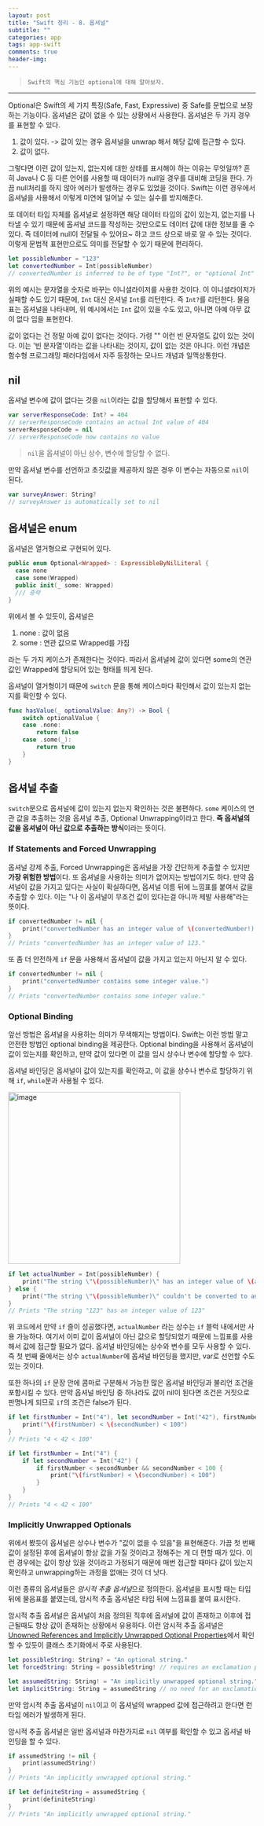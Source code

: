 ```yaml
---  
layout: post  
title: "Swift 정리 - 8. 옵셔널"  
subtitle: ""  
categories: app
tags: app-swift
comments: true  
header-img: 
---  
```

  
> `Swift의 핵심 기능인 optional에 대해 알아보자.`

---

Optional은 Swift의 세 가지 특징(Safe, Fast, Expressive) 중 Safe를 문법으로 보장하는 기능이다. 옵셔널은 값이 없을 수 있는 상황에서 사용한다. 옵셔널은 두 가지 경우를 표현할 수 있다.

1. 값이 있다. -> 값이 있는 경우 옵셔널을 unwrap 해서 해당 값에 접근할 수 있다.
2. 값이 없다.

그렇다면 이런 값이 있는지, 없는지에 대한 상태를 표시해야 하는 이유는 무엇일까? 흔히 Java나 C 등 다른 언어를 사용할 때 데이터가 null일 경우를 대비해 코딩을 한다. 가끔 null처리를 하지 않아 에러가 발생하는 경우도 있었을 것이다.
Swift는 이런 경우에서 옵셔널을 사용해서 이렇게 미연에 일어날 수 있는 실수를 방지해준다.

또 데이터 타입 자체를 옵셔널로 설정하면 해당 데이터 타입의 값이 있는지, 없는지를 나타낼 수 있기 때문에 옵셔널 코드를 작성하는 것만으로도 데이터 값에 대한 정보를 줄 수 있다. 즉 데이터에 null이 전달될 수 있어요~ 하고 코드 상으로 바로 알 수 있는 것이다.
이렇게 문법적 표현만으로도 의미를 전달할 수 있기 때문에 편리하다.

```swift
let possibleNumber = "123"
let convertedNumber = Int(possibleNumber)
// convertedNumber is inferred to be of type "Int?", or "optional Int"
```

위의 예시는 문자열을 숫자로 바꾸는 이니셜라이저를 사용한 것이다. 이 이니셜라이저가 실패할 수도 있기 때문에, `Int` 대신 온셔널 `Int`를 리턴한다. 즉 `Int?`를 리턴한다.
물음표는 옵셔널을 나타내며, 위 예시에서는 `Int` 값이 있을 수도 있고, 아니면 아예 아무 값이 없다 임을 표현한다.

값이 없다는 건 정말 아예 값이 없다는 것이다. 가령 "" 이런 빈 문자열도 값이 있는 것이다. 이는 '빈 문자열'이라는 값을 나타내는 것이지, 값이 없는 것은 아니다. 이런 개념은 함수형 프로그래밍 패러다임에서 자주 등장하는 모나드 개념과 일맥상통한다.

## nil

옵셔널 변수에 값이 없다는 것을 `nil`이라는 값을 할당해서 표현할 수 있다.

```swift
var serverResponseCode: Int? = 404
// serverResponseCode contains an actual Int value of 404
serverResponseCode = nil
// serverResponseCode now contains no value
```

> `nil`을 옵셔널이 아닌 상수, 변수에 할당할 수 없다. 

만약 옵셔널 변수를 선언하고 초깃값을 제공하지 않은 경우 이 변수는 자동으로 `nil`이 된다.

```swift
var surveyAnswer: String?
// surveyAnswer is automatically set to nil
```

## 옵셔널은 enum

옵셔널은 열거형으로 구현되어 있다.

```swift
public enum Optional<Wrapped> : ExpressibleByNilLiteral {
  case none
  case some(Wrapped)
  public init(_ some: Wrapped)
  /// 중략
}
```

위에서 볼 수 있듯이, 옵셔널은 

1. none : 값이 없음
2. some : 연관 값으로 Wrapped를 가짐

라는 두 가지 케이스가 존재한다는 것이다. 따라서 옵셔널에 값이 있다면 some의 연관 값인 Wrapped에 할당되어 있는 형태를 띄게 된다.

옵셔널이 열거형이기 때문에 `switch` 문을 통해 케이스마다 확인해서 값이 있는지 없는지를 확인할 수 있다.

```swift
func hasValue(_ optionalValue: Any?) -> Bool {
    switch optionalValue {
    case .none:
        return false
    case .some(_):
        return true
    }
}
```

## 옵셔널 추출

`switch`문으로 옵셔널에 값이 있는지 없는지 확인하는 것은 불편하다. `some` 케이스의 연관 값을 추출하는 것을 옵셔널 추출, Optional Unwrapping이라고 한다.
**즉 옵셔널의 값을 옵셔널이 아닌 값으로 추출하는 방식**이라는 뜻이다.

### If Statements and Forced Unwrapping

옵셔널 강제 추출, Forced Unwrapping은 옵셔널을 가장 간단하게 추출할 수 있지만 **가장 위험한 방법**이다. 또 옵셔널을 사용하는 의미가 없어지는 방법이기도 하다.
만약 옵셔널이 값을 가지고 있다는 사실이 확실하다면, 옵셔널 이름 뒤에 느낌표를 붙여서 값을 추출할 수 있다. 이는 "나 이 옵셔널이 무조건 값이 있다는걸 아니까 제발 사용해"라는 뜻이다. 

```swift
if convertedNumber != nil {
    print("convertedNumber has an integer value of \(convertedNumber!).")
}
// Prints "convertedNumber has an integer value of 123."
```

또 좀 더 안전하게 `if` 문을 사용해서 옵셔널이 값을 가지고 있는지 아닌지 알 수 있다.

```swift
if convertedNumber != nil {
    print("convertedNumber contains some integer value.")
}
// Prints "convertedNumber contains some integer value."
```

### Optional Binding

앞선 방법은 옵셔널을 사용하는 의미가 무색해지는 방법이다. Swift는 이런 방법 말고 안전한 방법인 optional binding을 제공한다. Optional binding을 사용해서 옵셔널이 값이 있는지를 확인하고, 만약 값이 있다면 이 값을 임시 상수나 변수에 할당할 수 있다.

옵셔널 바인딩은 옵셔널이 값이 있는지를 확인하고, 이 값을 상수나 변수로 할당하기 위해 `if`, `while`문과 사용될 수 있다.

<img width="350" alt="image" src="https://user-images.githubusercontent.com/41438361/168826048-c887c61e-834b-43aa-bdc1-ba2eabcf35e4.png">

```swift
if let actualNumber = Int(possibleNumber) {
    print("The string \"\(possibleNumber)\" has an integer value of \(actualNumber)")
} else {
    print("The string \"\(possibleNumber)\" couldn't be converted to an integer")
}
// Prints "The string "123" has an integer value of 123"
```

위 코드에서 만약 `if` 즐이 성공했다면, `actualNumber` 라는 상수는 `if` 블럭 내에서만 사용 가능하다. 여기서 이미 값이 옵셔널이 아닌 값으로 할당되었기 때문에 느낌표를 사용해서 값에 접근할 필요가 없다.
옵셔널 바인딩에는 상수와 변수를 모두 사용할 수 있다. 즉 첫 번째 줄에서는 상수 `actualNumber`에 옵셔널 바인딩을 했지만, var로 선언할 수도 있는 것이다.

또한 하나의 `if` 문장 안에 콤마로 구분해서 가능한 많은 옵셔널 바인딩과 불리언 조건을 포함시킬 수 있다. 만약 옵셔널 바인딩 중 하나라도 값이 nil이 된다면 조건은 거짓으로 판명나게 되므로 `if`의 조건은 false가 된다.

```swift
if let firstNumber = Int("4"), let secondNumber = Int("42"), firstNumber < secondNumber && secondNumber < 100 {
    print("\(firstNumber) < \(secondNumber) < 100")
}
// Prints "4 < 42 < 100"

if let firstNumber = Int("4") {
    if let secondNumber = Int("42") {
        if firstNumber < secondNumber && secondNumber < 100 {
            print("\(firstNumber) < \(secondNumber) < 100")
        }
    }
}
// Prints "4 < 42 < 100"
```

### Implicitly Unwrapped Optionals

위에서 봤듯이 옵셔널은 상수나 변수가 "값이 없을 수 있음"을 표현해준다. 가끔 첫 번째 값이 설정된 후에 옵셔널이 항상 값을 가질 것이라고 정해주는 게 더 편할 때가 있다. 이런 경우에는 값이
항상 있을 것이라고 가정되기 때문에 매번 접근할 때마다 값이 있는지 확인하고 unwrapping하는 과정을 없애는 것이 더 낫다.

이런 종류의 옵셔널들은 *암시적 추출 옵셔널*으로 정의한다. 옵셔널을 표시할 때는 타입 뒤에 물음표를 붙였는데, 암시적 추출 옵셔널은 타입 뒤에 느낌표를 붙여 표시한다.

암시적 추출 옵셔널은 옵셔널이 처음 정의된 직후에 옵셔널에 값이 존재하고 이후에 접근될때도 항상 값이 존재하는 상황에서 유용하다. 이런 암시적 추출 옵셔널은 [Unowned References and Implicitly Unwrapped Optional Properties](https://docs.swift.org/swift-book/LanguageGuide/AutomaticReferenceCounting.html#ID55)에서 확인할 수 있듯이
클래스 초기화에서 주로 사용된다.

```swift
let possibleString: String? = "An optional string."
let forcedString: String = possibleString! // requires an exclamation point

let assumedString: String! = "An implicitly unwrapped optional string."
let implicitString: String = assumedString // no need for an exclamation point
```

만약 암시적 추출 옵셔널이 `nil`이고 이 옵셔널의 wrapped 값에 접근하려고 한다면 런타임 에러가 발생하게 된다.

암시적 추출 옵셔널은 일반 옵셔널과 마찬가지로 `nil` 여부를 확인할 수 있고 옵셔널 바인딩을 할 수 있다.

```swift
if assumedString != nil {
    print(assumedString!)
}
// Prints "An implicitly unwrapped optional string."

if let definiteString = assumedString {
    print(definiteString)
}
// Prints "An implicitly unwrapped optional string."
```
